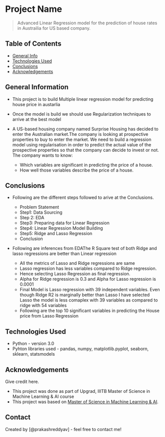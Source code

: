 # Project Name
> Advanced Linear Regression model for the prediction of house rates in Austrailia for US based company.


## Table of Contents
* [General Info](#general-information)
* [Technologies Used](#technologies-used)
* [Conclusions](#conclusions)
* [Acknowledgements](#acknowledgements)


## General Information
- This project is to build Multiple linear regression model for predicting house price in austarlia
- Once the model is build we should use Regularization techniques to arrive at the best model
- A US-based housing company named Surprise Housing has decided to enter the Australian market.The company is looking at prospective properties to buy to enter the market. We need to build a regression model using regularisation in order to predict the actual value of the prospective properties so that the company can decide to invest or not. The company wants to know:

    - Which variables are significant in predicting the price of a house.
    - How well those variables describe the price of a house.

## Conclusions
- Following are the different steps followed to arive at the Conclusions.
    - Problem Statement
    - Step1: Data Sourcing
    - Step 2: EDA
    - Step3: Preparing data for Linear Regression
    - Step4: Linear Regression Model Building
    - Step5: Ridge and Lasso Regression
    - Conclusion
	
- Following are inferences from EDAThe R Square test of both Ridge and lasso regressions are better than Linear regression
    - All the metrics of Lasso and Ridge regressions are same
    - Lasso regression has less variables compared to Ridge regression.
    - Hence selecting Lasso Regression as final regression.
    - Alpha for Ridge regression is 0.3 and Alpha for Lasso regression is 0.0001
    - Final Model is Lasso regression with 39 independent variables. Even though Ridge R2 is marginally better than Lasso I have selected Lasso the model is less comaplex with 39 variables as compared to ridge with 54 variables
    - Following are the top 10 significant variables in predicting the House price from Lasso Regression



## Technologies Used
- Python - version 3.0
- Pyhton libraries used - pandas, numpy, matplotlib.pyplot, seaborn, sklearn, statsmodels 

## Acknowledgements
Give credit here.
- This project was done as part of Upgrad, IIITB Master of Science in Machine Learning & AI course
- This project was based on [Master of Science in Machine Learning & AI](https://www.upgrad.com/masters-in-ml-ai-ljmu/).


## Contact
Created by [@prakashreddyav] - feel free to contact me!


<!-- Optional -->
<!-- ## License -->
<!-- This project is open source and available under the [... License](). -->

<!-- You don't have to include all sections - just the one's relevant to your project -->